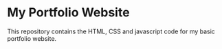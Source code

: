# My Portfolio Website
This repository contains the HTML, CSS and javascript code for my basic portfolio website. 
